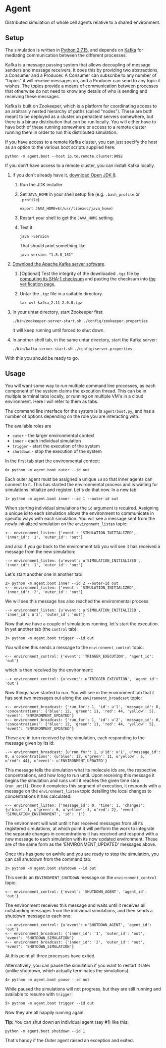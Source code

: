 # Agent

Distributed simulation of whole cell agents relative to a shared environment.

## Setup

The simulation is written in [Python 2.7.15](https://www.python.org/), and depends on [Kafka](https://kafka.apache.org/) for mediating communication between the different processes.

Kafka is a message passing system that allows decoupling of message senders and message receivers. It does this by providing two abstractions, a Consumer and a Producer. A Consumer can subscribe to any number of "topics" it will receive messages on, and a Producer can send to any topic it wishes. The topics provide a means of communication between processes that otherwise do not need to know any details of who is sending and receiving these messages.

Kafka is built on Zookeeper, which is a platform for coordinating access to an arbitrarily nested hierarchy of paths (called "nodes"). These are both meant to be deployed as a cluster on persistent servers somewhere, but there is a binary distribution that can be run locally. You will either have to have both of these running somewhere or access to a remote cluster running them in order to run this distributed simulation.

If you have access to a remote Kafka cluster, you can just specify the host as an option to the various boot scripts supplied here:

    python -m agent.boot --host ip.to.remote.cluster:9092

If you don't have access to a remote cluster, you can install Kafka locally.
 
1. If you don't already have it, [download Open JDK 8](https://jdk.java.net/8/).
   1. Run the JDK installer.
   2. Set `JAVA_HOME` in your shell setup file (e.g. `.bash_profile` or `.profile`):

      `export JAVA_HOME=$(/usr/libexec/java_home)`

   3. Restart your shell to get the `JAVA_HOME` setting.
   4. Test it

      `java -version`

      That should print something like

      `java version "1.8.0_181"`

2. [Download the Apache Kafka server software](https://www.apache.org/dyn/closer.cgi?path=/kafka/2.0.0/kafka_2.11-2.0.0.tgz).
   1. [Optional] Test the integrity of the downloaded `.tgz` file by [computing its SHA-1 checksum](https://www.apache.org/info/verification.html)
and pasting the checksum into [the verification page](https://www.apache.org/info/verification.html).
   2. Untar the `.tgz` file in a suitable directory.

      `tar xvf kafka_2.11-2.0.0.tgz`

3. In your untar directory, start Zookeeper first:

   `./bin/zookeeper-server-start.sh ./config/zookeeper.properties`

   It will keep running until forced to shut down.
4. In another shell tab, in the same untar directory, start the Kafka server:

    `./bin/kafka-server-start.sh ./config/server.properties`

With this you should be ready to go.

## Usage

You will want some way to run multiple command line processes, as each component of the system claims the execution thread. This can be in multiple terminal tabs locally, or running on multiple VM's in a cloud environment. Here I will refer to them as tabs.

The command line interface for the system is is `agent/boot.py`, and has a number of options depending on the role you are interacting with.

The available roles are

* `outer` - the larger environmental context
* `inner` - each individual simulation
* `trigger` - start the execution of the system
* `shutdown` - stop the execution of the system

In the first tab start the environmental context:

    0> python -m agent.boot outer --id out

Each outer agent must be assigned a unique `id` so that inner agents can connect to it. This has started the environmental process and is waiting for simulations initialize and register. Let's do that now. In a new tab:

    1> python -m agent.boot inner --id 1 --outer-id out

When starting individual simulations the `id` argument is required. Assigning a unique id to each simulation allows the environment to communicate in specific ways with each simulation. You will see a message sent from the newly initialized simulation on the `environment_listen` topic:

    <-- environment_listen: {'event': 'SIMULATION_INITIALIZED', 'inner_id': '1', 'outer_id': 'out'}

and also if you go back to the environment tab you will see it has received a message from the new simulation:

    --> environment_listen: {u'event': u'SIMULATION_INITIALIZED', 'inner_id': '1', 'outer_id': 'out'}

Let's start another one in another tab:

    2> python -m agent.boot inner --id 2 --outer-id out
    <-- environment_listen: {'event': 'SIMULATION_INITIALIZED', 'inner_id': '2', 'outer_id': 'out'}

We will see this message has also reached the environmental process:

    --> environment_listen: {u'event': u'SIMULATION_INITIALIZED', 'inner_id': u'2', 'outer_id': 'out'}

Now that we have a couple of simulations running, let's start the execution. In yet another tab (the `control` tab):

    3> python -m agent.boot trigger --id out

You will see this sends a message to the `environment_control` topic:

    <-- environment_control: {'event': 'TRIGGER_EXECUTION', 'agent_id': 'out'}

which is then received by the environment:

    --> environment_control: {u'event': u'TRIGGER_EXECUTION', 'agent_id': 'out'}

Now things have started to run. You will see in the environment tab that it has sent two messages out along the `environment_broadcast` topic:

    <-- environment_broadcast: {'run_for': 1, 'id': u'1', 'message_id': 0, 'concentrations': {'blue': 12, 'green': 11, 'red': 44, 'yellow': 5}, 'event': 'ENVIRONMENT_UPDATED'}
    <-- environment_broadcast: {'run_for': 1, 'id': u'2', 'message_id': 0, 'concentrations': {'blue': 12, 'green': 11, 'red': 44, 'yellow': 5}, 'event': 'ENVIRONMENT_UPDATED'}

These are in turn received by the simulation, each responding to the message given by its id:

    --> environment_broadcast: {u'run_for': 1, u'id': u'1', u'message_id': 0, u'concentrations': {u'blue': 12, u'green': 11, u'yellow': 5, u'red': 44}, u'event': u'ENVIRONMENT_UPDATED'}

This message tells the simulation what its molecule ids are, the respective concentrations, and how long to run until. Upon receiving this message it begins the simulation and runs until it reaches the given time step (`run_until`). Once it completes this segment of execution, it responds with a message on the `environment_listen` topic detailing the local changes to concentrations it has calculated:

    <-- environment_listen: {'message_id': 0, 'time': 1, 'changes': {u'blue': 1, u'green': 6, u'yellow': 3, u'red': 2}, 'event': 'SIMULATION_ENVIRONMENT', 'id': '1'}

The environment will wait until it has received messages from all its registered simulations, at which point it will perform the work to integrate the separate changes in concentrations it has received and respond with a new message to each simulation with its now updated environment. These are of the same form as the 'ENVIRONMENT_UPDATED' messages above.

Once this has gone on awhile and you are ready to stop the simulation, you can call shutdown from the command tab:

    3> python -m agent.boot shutdown --id out

This sends an `ENVIRONMENT_SHUTDOWN` message on the `environment_control` topic:

    <-- environment_control: {'event': 'SHUTDOWN_AGENT', 'agent_id': 'out'}

The environment receives this message and waits until it receives all outstanding messages from the individual simulations, and then sends a shutdown message to each one:

    --> environment_control: {u'event': u'SHUTDOWN_AGENT', 'agent_id': 'out'}
    <-- environment_broadcast: {'inner_id': '1', 'outer_id': 'out', 'event': 'SHUTDOWN_SIMULATION'}
    <-- environment_broadcast: {'inner_id': '2', 'outer_id': 'out', 'event': 'SHUTDOWN_SIMULATION'}

At this point all three processes have exited.

Alternatively, you can pause the simulation if you want to restart it later (unlike shutdown, which actually terminates the simulations). 

    4> python -m agent.boot pause --id out

While paused the simulations will not progress, but they are still running and available to resume with `trigger`:

    5> python -m agent.boot trigger --id out

Now they are all happily running again.

**Tip:** You can shut down an individual agent (say #1) like this:

    python -m agent.boot shutdown --id 1

That's handy if the Outer agent raised an exception and exited.
